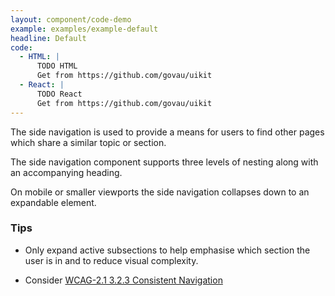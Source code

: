 ```yaml
---
layout: component/code-demo
example: examples/example-default
headline: Default
code:
  - HTML: |
      TODO HTML
      Get from https://github.com/govau/uikit
  - React: |
      TODO React
      Get from https://github.com/govau/uikit
---
```


The side navigation is used to provide a means for users to find other pages which share a similar topic or section.

The side navigation component supports three levels of nesting along with an accompanying heading.

On mobile or smaller viewports the side navigation collapses down to an expandable element.


### Tips

- Only expand active subsections to help emphasise which section the user is in and to reduce visual complexity.

- Consider [WCAG-2.1 3.2.3 Consistent Navigation](https://www.w3.org/TR/WCAG21/#consistent-navigation)
